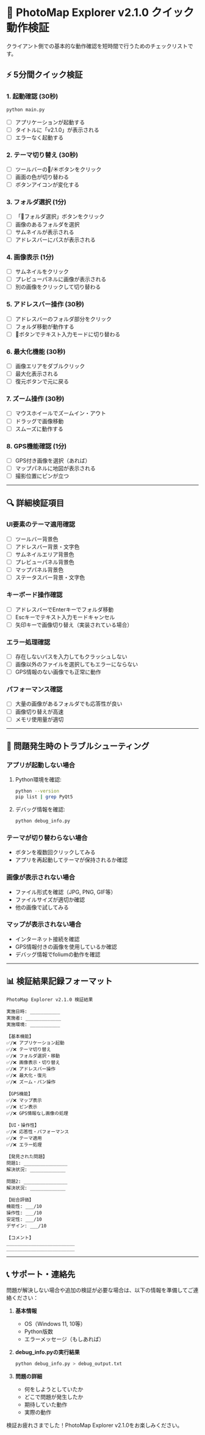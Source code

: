 # 🎯 PhotoMap Explorer v2.1.0 クイック動作検証

クライアント側での基本的な動作確認を短時間で行うためのチェックリストです。

## ⚡ 5分間クイック検証

### 1. 起動確認 (30秒)
```bash
python main.py
```
- [ ] アプリケーションが起動する
- [ ] タイトルに「v2.1.0」が表示される
- [ ] エラーなく起動する

### 2. テーマ切り替え (30秒)
- [ ] ツールバーの🌙/☀️ボタンをクリック
- [ ] 画面の色が切り替わる
- [ ] ボタンアイコンが変化する

### 3. フォルダ選択 (1分)
- [ ] 「📁フォルダ選択」ボタンをクリック
- [ ] 画像のあるフォルダを選択
- [ ] サムネイルが表示される
- [ ] アドレスバーにパスが表示される

### 4. 画像表示 (1分)
- [ ] サムネイルをクリック
- [ ] プレビューパネルに画像が表示される
- [ ] 別の画像をクリックして切り替わる

### 5. アドレスバー操作 (30秒)
- [ ] アドレスバーのフォルダ部分をクリック
- [ ] フォルダ移動が動作する
- [ ] 📝ボタンでテキスト入力モードに切り替わる

### 6. 最大化機能 (30秒)
- [ ] 画像エリアをダブルクリック
- [ ] 最大化表示される
- [ ] 復元ボタンで元に戻る

### 7. ズーム操作 (30秒)
- [ ] マウスホイールでズームイン・アウト
- [ ] ドラッグで画像移動
- [ ] スムーズに動作する

### 8. GPS機能確認 (1分)
- [ ] GPS付き画像を選択（あれば）
- [ ] マップパネルに地図が表示される
- [ ] 撮影位置にピンが立つ

---

## 🔍 詳細検証項目

### UI要素のテーマ適用確認
- [ ] ツールバー背景色
- [ ] アドレスバー背景・文字色
- [ ] サムネイルエリア背景色
- [ ] プレビューパネル背景色
- [ ] マップパネル背景色
- [ ] ステータスバー背景・文字色

### キーボード操作確認
- [ ] アドレスバーでEnterキーでフォルダ移動
- [ ] Escキーでテキスト入力モードキャンセル
- [ ] 矢印キーで画像切り替え（実装されている場合）

### エラー処理確認
- [ ] 存在しないパスを入力してもクラッシュしない
- [ ] 画像以外のファイルを選択してもエラーにならない
- [ ] GPS情報のない画像でも正常に動作

### パフォーマンス確認
- [ ] 大量の画像があるフォルダでも応答性が良い
- [ ] 画像切り替えが高速
- [ ] メモリ使用量が適切

---

## 🚨 問題発生時のトラブルシューティング

### アプリが起動しない場合
1. Python環境を確認:
   ```bash
   python --version
   pip list | grep PyQt5
   ```

2. デバッグ情報を確認:
   ```bash
   python debug_info.py
   ```

### テーマが切り替わらない場合
- ボタンを複数回クリックしてみる
- アプリを再起動してテーマが保持されるか確認

### 画像が表示されない場合
- ファイル形式を確認（JPG, PNG, GIF等）
- ファイルサイズが適切か確認
- 他の画像で試してみる

### マップが表示されない場合
- インターネット接続を確認
- GPS情報付きの画像を使用しているか確認
- デバッグ情報でfoliumの動作を確認

---

## 📊 検証結果記録フォーマット

```
PhotoMap Explorer v2.1.0 検証結果

実施日時: ___________
実施者: _____________
実施環境: ___________

【基本機能】
✅/❌ アプリケーション起動
✅/❌ テーマ切り替え
✅/❌ フォルダ選択・移動
✅/❌ 画像表示・切り替え
✅/❌ アドレスバー操作
✅/❌ 最大化・復元
✅/❌ ズーム・パン操作

【GPS機能】
✅/❌ マップ表示
✅/❌ ピン表示
✅/❌ GPS情報なし画像の処理

【UI・操作性】
✅/❌ 応答性・パフォーマンス
✅/❌ テーマ適用
✅/❌ エラー処理

【発見された問題】
問題1: ________________
解決状況: _____________

問題2: ________________
解決状況: _____________

【総合評価】
機能性: ___/10
操作性: ___/10
安定性: ___/10
デザイン: ___/10

【コメント】
_________________________
_________________________
```

---

## 📞 サポート・連絡先

問題が解決しない場合や追加の検証が必要な場合は、以下の情報を準備してご連絡ください：

1. **基本情報**
   - OS（Windows 11, 10等）
   - Python版数
   - エラーメッセージ（もしあれば）

2. **debug_info.pyの実行結果**
   ```bash
   python debug_info.py > debug_output.txt
   ```

3. **問題の詳細**
   - 何をしようとしていたか
   - どこで問題が発生したか
   - 期待していた動作
   - 実際の動作

検証お疲れさまでした！PhotoMap Explorer v2.1.0をお楽しみください。
